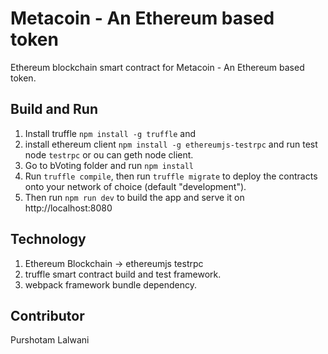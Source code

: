 # Metacoin - An Ethereum based token
Ethereum blockchain smart contract for Metacoin - An Ethereum based token.  

## Build and Run

1. Install truffle `npm install -g truffle` and 
2. install ethereum client `npm install -g ethereumjs-testrpc` and run test node `testrpc` or ou can geth node client.
3. Go to bVoting folder and run `npm install`
4. Run `truffle compile`, then run `truffle migrate` to deploy the contracts onto your network of choice (default "development").
5. Then run `npm run dev` to build the app and serve it on http://localhost:8080

## Technology

1. Ethereum Blockchain -> ethereumjs testrpc 
2. truffle smart contract build and test framework.
3. webpack framework bundle dependency.

## Contributor

Purshotam Lalwani



